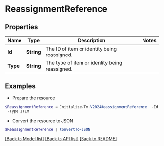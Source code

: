 # ReassignmentReference
## Properties

Name | Type | Description | Notes
------------ | ------------- | ------------- | -------------
**Id** | **String** | The ID of item or identity being reassigned. | 
**Type** | **String** | The type of item or identity being reassigned. | 

## Examples

- Prepare the resource
```powershell
$ReassignmentReference = Initialize-Tm.V2024ReassignmentReference  -Id ef38f94347e94562b5bb8424a56397d8 `
 -Type ITEM
```

- Convert the resource to JSON
```powershell
$ReassignmentReference | ConvertTo-JSON
```

[[Back to Model list]](../README.md#documentation-for-models) [[Back to API list]](../README.md#documentation-for-api-endpoints) [[Back to README]](../README.md)

